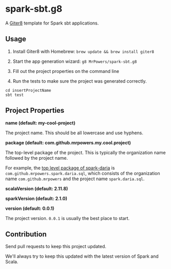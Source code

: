 # spark-sbt.g8

A [Giter8](https://github.com/foundweekends/giter8) template for Spark sbt applications.

## Usage

1. Install Giter8 with Homebrew: `brew update && brew install giter8`

2. Start the app generation wizard: `g8 MrPowers/spark-sbt.g8`

3. Fill out the project properties on the command line

4. Run the tests to make sure the project was generated correctly.

```
cd insertProjectName
sbt test
```

## Project Properties

**name (default: my-cool-project)**

The project name.  This should be all lowercase and use hyphens.

**package (default: com.github.mrpowers.my.cool.project)**

The top-level package of the project.  This is typically the organization name followed by the project name.

For example, the [top level package of spark-daria](https://github.com/MrPowers/spark-daria/blob/master/src/main/scala/com/github/mrpowers/spark/daria/sql/ColumnExt.scala#L1) is `com.github.mrpowers.spark.daria.sql`, which consists of the organization name `com.github.mrpowers` and the project name `spark.daria.sql`.

**scalaVersion (default: 2.11.8)**

**sparkVersion (default: 2.1.0)**

**version (default: 0.0.1)**

The project version.  `0.0.1` is usually the best place to start.

## Contribution

Send pull requests to keep this project updated.

We'll always try to keep this updated with the latest version of Spark and Scala.

